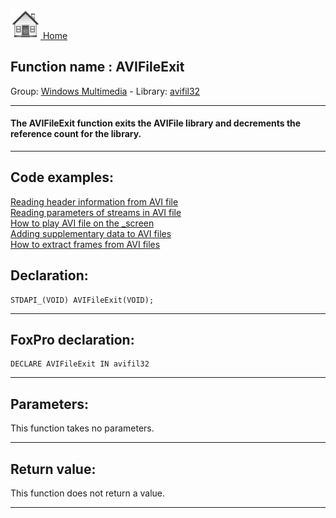 [<img src="../../images/home.png"> Home ](https://github.com/VFPX/Win32API)  

## Function name : AVIFileExit
Group: [Windows Multimedia](../../functions_group.md#Windows_Multimedia)  -  Library: [avifil32](../../../libraries.md#avifil32)  
***  


#### The AVIFileExit function exits the AVIFile library and decrements the reference count for the library.
***  


## Code examples:
[Reading header information from AVI file](../../samples/sample_428.md)  
[Reading parameters of streams in AVI file](../../samples/sample_429.md)  
[How to play AVI file on the _screen](../../samples/sample_430.md)  
[Adding supplementary data to AVI files](../../samples/sample_481.md)  
[How to extract frames from AVI files](../../samples/sample_484.md)  

## Declaration:
```foxpro  
STDAPI_(VOID) AVIFileExit(VOID);  
```  
***  


## FoxPro declaration:
```foxpro  
DECLARE AVIFileExit IN avifil32  
```  
***  


## Parameters:
This function takes no parameters.  
***  


## Return value:
This function does not return a value.  
***  

